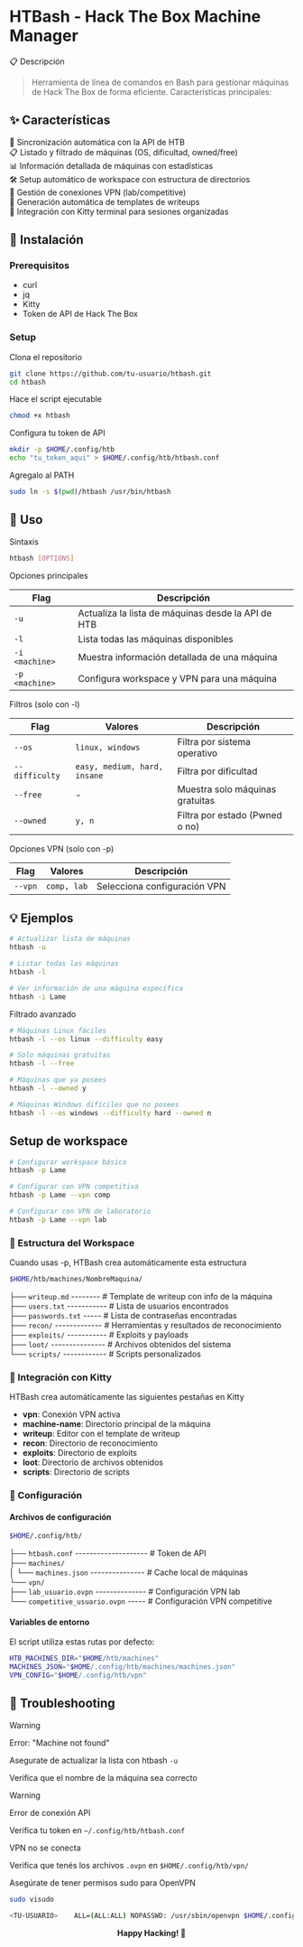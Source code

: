 # HTBash - Hack The Box Machine Manager

📋 Descripción

> Herramienta de línea de comandos en Bash para gestionar máquinas de Hack The Box de forma eficiente. Características principales:

## ✨ Características

🔄 Sincronización automática con la API de HTB  
📋 Listado y filtrado de máquinas (OS, dificultad, owned/free)  
📊 Información detallada de máquinas con estadísticas  
🛠️ Setup automático de workspace con estructura de directorios  
🔐 Gestión de conexiones VPN (lab/competitive)  
📝 Generación automática de templates de writeups  
🎯 Integración con Kitty terminal para sesiones organizadas  

## 🚀 Instalación

### Prerequisitos

- curl
- jq
- Kitty
- Token de API de Hack The Box

### Setup

Clona el repositorio

```bash
git clone https://github.com/tu-usuario/htbash.git
cd htbash
```

Hace el script ejecutable

```bash
chmod +x htbash
```

Configura tu token de API

```bash
mkdir -p $HOME/.config/htb
echo "tu_token_aqui" > $HOME/.config/htb/htbash.conf
```

Agregalo al PATH

```bash
sudo ln -s $(pwd)/htbash /usr/bin/htbash
```

## 📖 Uso
Sintaxis

```bash
htbash [OPTIONS]
```

Opciones principales

| Flag | Descripción |
| - | - |
| `-u` | Actualiza la lista de máquinas desde la API de HTB |
| `-l` | Lista todas las máquinas disponibles |
| `-i <machine>` | Muestra información detallada de una máquina |
| `-p <machine>` | Configura workspace y VPN para una máquina |

Filtros (solo con -l)

| Flag | Valores | Descripción |
| - | - | - |
| `--os` | `linux, windows` | Filtra por sistema operativo |
| `--difficulty` | `easy, medium, hard, insane` | Filtra por dificultad |
| `--free` | - | Muestra solo máquinas gratuitas |
| `--owned` | `y, n` | Filtra por estado (Pwned o no) |

Opciones VPN (solo con -p)

| Flag | Valores | Descripción |
| - | - | - |
| `--vpn` | `comp, lab` | Selecciona configuración VPN |

## 💡 Ejemplos

```bash
# Actualizar lista de máquinas
htbash -u

# Listar todas las máquinas
htbash -l

# Ver información de una máquina específica
htbash -i Lame
```

Filtrado avanzado

```bash
# Máquinas Linux fáciles
htbash -l --os linux --difficulty easy

# Solo máquinas gratuitas
htbash -l --free

# Máquinas que ya posees
htbash -l --owned y

# Máquinas Windows difíciles que no posees
htbash -l --os windows --difficulty hard --owned n
```

## Setup de workspace

```bash
# Configurar workspace básico
htbash -p Lame

# Configurar con VPN competitiva
htbash -p Lame --vpn comp

# Configurar con VPN de laboratorio
htbash -p Lame --vpn lab
```

### 📁 Estructura del Workspace

Cuando usas -p, HTBash crea automáticamente esta estructura

```bash
$HOME/htb/machines/NombreMaquina/
```

├── `writeup.md` -------- # Template de writeup con info de la máquina  
├── `users.txt` ----------- # Lista de usuarios encontrados  
├── `passwords.txt` ----- # Lista de contraseñas encontradas  
├── `recon/` ------------- # Herramientas y resultados de reconocimiento  
├── `exploits/` ----------- # Exploits y payloads  
├── `loot/` --------------- # Archivos obtenidos del sistema  
└── `scripts/` ------------ # Scripts personalizados  

### 🎯 Integración con Kitty

HTBash crea automáticamente las siguientes pestañas en Kitty

- **vpn**: Conexión VPN activa  
- **machine-name**: Directorio principal de la máquina  
- **writeup**: Editor con el template de writeup  
- **recon**: Directorio de reconocimiento  
- **exploits**: Directorio de exploits  
- **loot**: Directorio de archivos obtenidos  
- **scripts**: Directorio de scripts  

### 🔧 Configuración

#### Archivos de configuración

```bash
$HOME/.config/htb/
```

├── `htbash.conf` -------------------- # Token de API  
├── `machines/`  
│   └── `machines.json` --------------- # Cache local de máquinas  
└── `vpn/`  
    ├── `lab_usuario.ovpn` -------------- # Configuración VPN lab  
    └── `competitive_usuario.ovpn` ----- # Configuración VPN competitive  
    
#### Variables de entorno

El script utiliza estas rutas por defecto:

```bash
HTB_MACHINES_DIR="$HOME/htb/machines"
MACHINES_JSON="$HOME/.config/htb/machines/machines.json"
VPN_CONFIG="$HOME/.config/htb/vpn"
```

## 🐛 Troubleshooting

> [!warning]
> Error: "Machine not found"

Asegurate de actualizar la lista con htbash `-u`

Verifica que el nombre de la máquina sea correcto

> [!warning]
> Error de conexión API

Verifica tu token en `~/.config/htb/htbash.conf`

VPN no se conecta

Verifica que tenés los archivos `.ovpn` en `$HOME/.config/htb/vpn/`

Asegúrate de tener permisos sudo para OpenVPN

```bash
sudo visudo
```

```bash
<TU-USUARIO>	ALL=(ALL:ALL) NOPASSWD: /usr/sbin/openvpn $HOME/.config/htb/vpn/*.ovpn
```

<div align="center">
  <strong>Happy Hacking! 🎯</strong>
</div>
